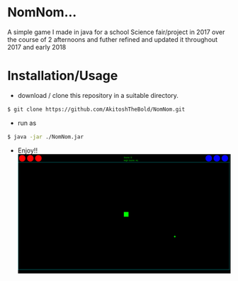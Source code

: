# NomNom...
A simple game I made in java for a school Science fair/project in 2017 over the course of 2 afternoons and futher refined and updated it throughout 2017 and early 2018

# Installation/Usage

- download / clone this repository in a suitable directory.
```bash
$ git clone https://github.com/AkitoshTheBold/NomNom.git
```
- run as 
```bash
$ java -jar ./NomNom.jar
```
- Enjoy!!
![the game in action](screenshot.png)
